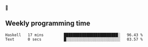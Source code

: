 🐸

## Weekly programming time
<!--START_SECTION:waka-->

```text
Haskell   17 mins         ████████████████████████░   96.43 %
Text      0 secs          █░░░░░░░░░░░░░░░░░░░░░░░░   03.57 %
```

<!--END_SECTION:waka-->
